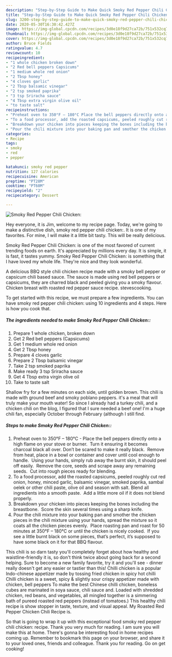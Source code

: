 ```yaml
---
description: "Step-by-Step Guide to Make Quick Smoky Red Pepper Chili Chicken:"
title: "Step-by-Step Guide to Make Quick Smoky Red Pepper Chili Chicken:"
slug: 3200-step-by-step-guide-to-make-quick-smoky-red-pepper-chili-chicken
date: 2020-05-30T16:30:42.427Z
image: https://img-global.cpcdn.com/recipes/3d0e18f9d27ca72b/751x532cq70/smoky-red-pepper-chili-chicken-recipe-main-photo.jpg
thumbnail: https://img-global.cpcdn.com/recipes/3d0e18f9d27ca72b/751x532cq70/smoky-red-pepper-chili-chicken-recipe-main-photo.jpg
cover: https://img-global.cpcdn.com/recipes/3d0e18f9d27ca72b/751x532cq70/smoky-red-pepper-chili-chicken-recipe-main-photo.jpg
author: Bruce Fields
ratingvalue: 4.7
reviewcount: 10
recipeingredient:
- "1 whole chicken broken down"
- "2 Red bell peppers Capsicums"
- "1 medium whole red onion"
- "2 Tbsp honey"
- "4 cloves garlic"
- "2 Tbsp balsamic vinegar"
- "2 tsp smoked paprika"
- "3 tsp Sriracha sauce"
- "4 Tbsp extra virgin olive oil"
- "to taste salt"
recipeinstructions:
- "Preheat oven to 350°F – 180°C Place the bell peppers directly onto a high flame on your stove or burner.  Turn it ensuring it becomes charcoal black all over. Don’t be scared to make it really black.  Remove from heat, place in a bowl or container and cover until cool enough to handle.  Using your hands, simply rub away the burnt skin, it should peel off easily.  Remove the core, seeds and scrape away any remaining seeds.  Cut into rough pieces ready for blending."
- "To a food processor, add the roasted capsicums, peeled roughly cut red onion, honey, minced garlic, balsamic vinegar, smoked paprika, sambal oelek or other chili paste, olive oil and season with salt. Blend all ingredients into a smooth paste.  Add a little more oil if it does not blend properly."
- "Breakdown your chicken into pieces keeping the bones including the breastbone.  Score the skin several times using a sharp knife."
- "Pour the chili mixture into your baking pan and smother the chicken pieces in the chili mixture using your hands, spread the mixture so it coats all the chicken pieces evenly.  Place roasting pan and roast for 50 minutes at 350°F – 180°C or until the chicken is nicely cooked.  If you see a little burnt black on some pieces, that’s perfect, it’s supposed to have some black on it for that BBQ flavour."
categories:
- Recipe
tags:
- smoky
- red
- pepper

katakunci: smoky red pepper 
nutrition: 127 calories
recipecuisine: American
preptime: "PT28M"
cooktime: "PT60M"
recipeyield: "2"
recipecategory: Dessert

---
```



![Smoky Red Pepper Chili Chicken:](https://img-global.cpcdn.com/recipes/3d0e18f9d27ca72b/751x532cq70/smoky-red-pepper-chili-chicken-recipe-main-photo.jpg)

Hey everyone, it is Jim, welcome to my recipe page. Today, we're going to make a distinctive dish, smoky red pepper chili chicken:. It is one of my favorites. For mine, I will make it a little bit tasty. This will be really delicious.

Smoky Red Pepper Chili Chicken: is one of the most favored of current trending foods on earth. It's appreciated by millions every day. It is simple, it is fast, it tastes yummy. Smoky Red Pepper Chili Chicken: is something that I have loved my whole life. They're nice and they look wonderful.

A delicious BBQ style chili chicken recipe made with a smoky bell pepper or capsicum chili based sauce. The sauce is made using red bell peppers or capsicums, they are charred black and peeled giving you a smoky flavour. Chicken breast with roasted red pepper sauce recipe. stevescooking.


To get started with this recipe, we must prepare a few ingredients. You can have smoky red pepper chili chicken: using 10 ingredients and 4 steps. Here is how you cook that.

<!--inarticleads1-->

##### The ingredients needed to make Smoky Red Pepper Chili Chicken::

1. Prepare 1 whole chicken, broken down
1. Get 2 Red bell peppers (Capsicums)
1. Get 1 medium whole red onion
1. Get 2 Tbsp honey
1. Prepare 4 cloves garlic
1. Prepare 2 Tbsp balsamic vinegar
1. Take 2 tsp smoked paprika
1. Make ready 3 tsp Sriracha sauce
1. Get 4 Tbsp extra virgin olive oil
1. Take to taste salt


Shallow fry for a few minutes on each side, until golden brown. This chili is made with ground beef and smoky poblano peppers. it&#39;s a meal that will truly make your mouth water! So since I already had a turkey chili, and a chicken chili on the blog, I figured that I sure needed a beef one! I&#39;m a huge chili fan, especially October through February (although I still find. 

<!--inarticleads2-->

##### Steps to make Smoky Red Pepper Chili Chicken::

1. Preheat oven to 350°F – 180°C - Place the bell peppers directly onto a high flame on your stove or burner.  Turn it ensuring it becomes charcoal black all over. Don’t be scared to make it really black.  Remove from heat, place in a bowl or container and cover until cool enough to handle.  Using your hands, simply rub away the burnt skin, it should peel off easily.  Remove the core, seeds and scrape away any remaining seeds.  Cut into rough pieces ready for blending.
1. To a food processor, add the roasted capsicums, peeled roughly cut red onion, honey, minced garlic, balsamic vinegar, smoked paprika, sambal oelek or other chili paste, olive oil and season with salt. Blend all ingredients into a smooth paste.  Add a little more oil if it does not blend properly.
1. Breakdown your chicken into pieces keeping the bones including the breastbone.  Score the skin several times using a sharp knife.
1. Pour the chili mixture into your baking pan and smother the chicken pieces in the chili mixture using your hands, spread the mixture so it coats all the chicken pieces evenly.  Place roasting pan and roast for 50 minutes at 350°F – 180°C or until the chicken is nicely cooked.  If you see a little burnt black on some pieces, that’s perfect, it’s supposed to have some black on it for that BBQ flavour.


This chili is so darn tasty you&#39;ll completely forget about how healthy and waistline-friendly it is, so don&#39;t think twice about going back for a second helping. Sure to become a new family favorite, try it and you&#39;ll see - dinner really doesn&#39;t get any easier or tastier than this! Chilli chicken is a popular Indo-chinese appetizer made by tossing fried chicken in spicy hot chilli Chilli chicken is a sweet, spicy &amp; slightly sour crispy appetizer made with chicken, bell peppers To make the best Chinese chilli chicken, boneless cubes are marinated in soya sauce, chili sauce and. Loaded with shredded chicken, red beans, and vegetables, all mingled together is a simmering bath of pureed roasted red peppers (instead of tomatoes.) This healthy chili recipe is show stopper in taste, texture, and visual appeal. My Roasted Red Pepper Chicken Chili Recipe is. 

So that is going to wrap it up with this exceptional food smoky red pepper chili chicken: recipe. Thank you very much for reading. I am sure you will make this at home. There's gonna be interesting food in home recipes coming up. Remember to bookmark this page on your browser, and share it to your loved ones, friends and colleague. Thank you for reading. Go on get cooking!
